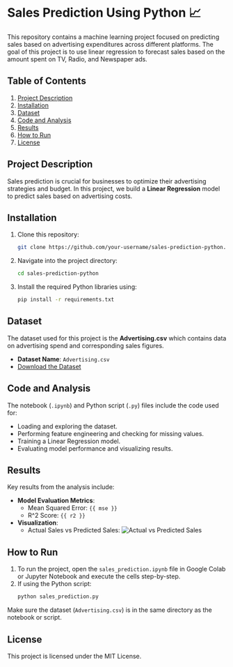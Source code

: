 # Sales Prediction Using Python 📈

This repository contains a machine learning project focused on predicting sales based on advertising expenditures across different platforms. The goal of this project is to use linear regression to forecast sales based on the amount spent on TV, Radio, and Newspaper ads.

## Table of Contents
1. [Project Description](#project-description)
2. [Installation](#installation)
3. [Dataset](#dataset)
4. [Code and Analysis](#code-and-analysis)
5. [Results](#results)
6. [How to Run](#how-to-run)
7. [License](#license)

## Project Description
Sales prediction is crucial for businesses to optimize their advertising strategies and budget. In this project, we build a **Linear Regression** model to predict sales based on advertising costs.

## Installation
1. Clone this repository:
    ```bash
    git clone https://github.com/your-username/sales-prediction-python.git
    ```
2. Navigate into the project directory:
    ```bash
    cd sales-prediction-python
    ```
3. Install the required Python libraries using:
    ```bash
    pip install -r requirements.txt
    ```

## Dataset
The dataset used for this project is the **Advertising.csv** which contains data on advertising spend and corresponding sales figures.

- **Dataset Name**: `Advertising.csv`
- [Download the Dataset](https://www.kaggle.com/datasets/bumba5341/advertisingcsv)

## Code and Analysis
The notebook (`.ipynb`) and Python script (`.py`) files include the code used for:
- Loading and exploring the dataset.
- Performing feature engineering and checking for missing values.
- Training a Linear Regression model.
- Evaluating model performance and visualizing results.

## Results
Key results from the analysis include:
- **Model Evaluation Metrics**:
    - Mean Squared Error: `{{ mse }}`
    - R^2 Score: `{{ r2 }}`
- **Visualization**:
    - Actual Sales vs Predicted Sales:
    ![Actual vs Predicted Sales](sales_prediction_plot.png)

## How to Run
1. To run the project, open the `sales_prediction.ipynb` file in Google Colab or Jupyter Notebook and execute the cells step-by-step.
2. If using the Python script:
    ```bash
    python sales_prediction.py
    ```

Make sure the dataset (`Advertising.csv`) is in the same directory as the notebook or script.

## License
This project is licensed under the MIT License.
